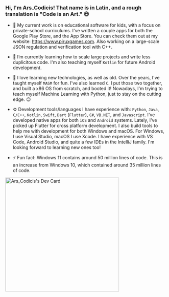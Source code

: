### Hi, I'm Ars_Codicis! That name is in Latin, and a rough translation is "Code is an Art." 😎

- 🔭 My current work is on educational software for kids, with a focus on private-school curriculums. I've written a couple apps for both the Google Play Store, and the App Store. You can check them out at my website: https://www.piruxgames.com. Also working on a large-scale JSON regulation and verification tool with C++.
  
- 🌱 I’m currently learning how to scale large projects and write less duplicitous code. I'm also teaching myself `Kotlin` for future Android development.
  
- 🚀 I love learning new technologies, as well as old. Over the years, I've taught myself `MASM` for fun. I've also learned `C`. I put those two together, and built a x86 OS from scratch, and booted it! Nowadays, I'm trying to teach myself Machine Learning with Python, just to stay on the cutting edge. 😉
  
- ⚙️ Development tools/languages I have experience with: `Python`, `Java`, `C/C++`, `Kotlin`, `Swift`, `Dart` (`Flutter`), `C#`, `VB.NET`, and `Javascript`. I've developed native apps for both `iOS` and `Android` systems. Lately, I've picked up Flutter for cross platform development. I also build tools to help me with development for both Windows and macOS. For Windows, I use Visual Studio, macOS I use Xcode. I have experience with VS Code, Android Studio, and quite a few IDEs in the IntelliJ family. I'm looking forward to learning new ones too!

- ⚡ Fun fact: Windows 11 contains around 50 million lines of code. This is an increase from Windows 10, which contained around 35 million lines of code.


<a href="https://app.daily.dev/arscodicis"><img src="https://api.daily.dev/devcards/v2/cenGkevRDMix0UBfywZh4.png?type=default&r=3f8" width="356" alt="Ars_Codicis's Dev Card"/></a>
